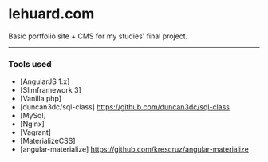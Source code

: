 # lehuard.com
Basic portfolio site + CMS for my studies' final project.

-----------------------
### Tools used

* [AngularJS 1.x]
* [Slimframework 3]
* [Vanilla php]
* [duncan3dc/sql-class] https://github.com/duncan3dc/sql-class
* [MySql]
* [Nginx]
* [Vagrant]
* [MaterializeCSS]
* [angular-materialize] https://github.com/krescruz/angular-materialize

